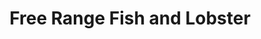 ---
title: "Free Range Fish and Lobster"
url: /manchester/free-range-fish-and-lobster/
shop: seafood
---
